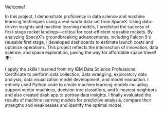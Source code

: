 Welcome!

In this project, I demonstrate proficiency in data science and machine learning techniques using a real-world data set from SpaceX. Using data-driven insights and machine learning models, I predicted the success of first-stage rocket landings—critical for cost-efficient reusable rockets. By analyzing SpaceX's groundbreaking advancements, including Falcon 9's reusable first stage, I developed dashboards to estimate launch costs and optimize operations. This project reflects the intersection of innovation, data science, and space exploration, paving the way for affordable space travel! 🌍✨

I apply the skills I learned from my IBM Data Science Professional Certificate to perform data collection, data wrangling, exploratory data analysis, data visualization model development, and model evaluation. I entirely used Python code to create machine learning models including support vector machines, decision tree classifiers, and k-nearest neighbors and also created dash app to portray data insights. I finally evaluated the results of machine learning models for predictive analysis, compare their strengths and weaknesses and identify the optimal model. 
